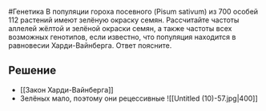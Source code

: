 #Генетика 
В популяции гороха посевного (Pisum sativum) из 700 особей 112 растений имеют зелёную окраску семян. Рассчитайте частоты аллелей жёлтой и зелёной окраски семян, а также частоты всех возможных генотипов, если известно, что популяция находится в равновесии Харди-Вайнберга. Ответ поясните.
## Решение 
- [[Закон Харди-Вайнберга]]
- Зелёных мало, поэтому они рецессивные 
![[Untitled (10)-57.jpg|400]]